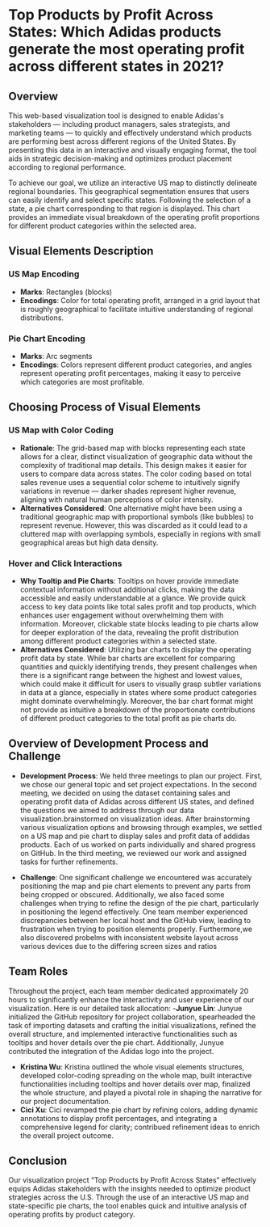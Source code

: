 # Top Products by Profit Across States: Which Adidas products generate the most operating profit across different states in 2021?

## Overview
This web-based visualization tool is designed to enable Adidas's stakeholders — including product managers, sales strategists, and marketing teams — to quickly and effectively understand which products are performing best across different regions of the United States. By presenting this data in an interactive and visually engaging format, the tool aids in strategic decision-making and optimizes product placement according to regional performance.

To achieve our goal, we utilize an interactive US map to distinctly delineate regional boundaries. This geographical segmentation ensures that users can easily identify and select specific states. Following the selection of a state, a pie chart corresponding to that region is displayed. This chart provides an immediate visual breakdown of the operating profit proportions for different product categories within the selected area.

## Visual Elements Description

### US Map Encoding
- **Marks**: Rectangles (blocks)
- **Encodings**: Color for total operating profit, arranged in a grid layout that is roughly geographical to facilitate intuitive understanding of regional distributions.

### Pie Chart Encoding
- **Marks**: Arc segments
- **Encodings**: Colors represent different product categories, and angles represent operating profit percentages, making it easy to perceive which categories are most profitable.

## Choosing Process of Visual Elements

### US Map with Color Coding
- **Rationale**: The grid-based map with blocks representing each state allows for a clear, distinct visualization of geographic data without the complexity of traditional map details. This design makes it easier for users to compare data across states. The color coding based on total sales revenue uses a sequential color scheme to intuitively signify variations in revenue — darker shades represent higher revenue, aligning with natural human perceptions of color intensity.
- **Alternatives Considered**: One alternative might have been using a traditional geographic map with proportional symbols (like bubbles) to represent revenue. However, this was discarded as it could lead to a cluttered map with overlapping symbols, especially in regions with small geographical areas but high data density.

### Hover and Click Interactions
- **Why Tooltip and Pie Charts**: Tooltips on hover provide immediate contextual information without additional clicks, making the data accessible and easily understandable at a glance. We provide quick access to key data points like total sales profit and top products, which enhances user engagement without overwhelming them with information. Moreover, clickable state blocks leading to pie charts allow for deeper exploration of the data, revealing the profit distribution among different product categories within a selected state.
- **Alternatives Considered**: Utilizing bar charts to display the operating profit data by state. While bar charts are excellent for comparing quantities and quickly identifying trends, they present challenges when there is a significant range between the highest and lowest values, which could make it difficult for users to visually grasp subtler variations in data at a glance, especially in states where some product categories might dominate overwhelmingly. Moreover, the bar chart format might not provide as intuitive a breakdown of the proportionate contributions of different product categories to the total profit as pie charts do.

## Overview of Development Process and Challenge
- **Development Process**:
We held three meetings to plan our project. First, we chose our general topic and set project expectations. In the second meeting,
we decided on using the dataset containing sales and operating profit data of Adidas across different US states, and defined the questions we aimed to address through our data visualization.brainstormed on visualization ideas. After brainstorming various visualization options and browsing through examples, we settled on a US map and pie chart to display sales and profit data of addidas products. Each of us worked on parts individually and shared progress on GitHub. In the third meeting, we reviewed our work and assigned tasks for further refinements. 

- **Challenge**: One significant challenge we encountered was accurately positioning the map and pie chart elements to prevent any parts from being cropped or obscured. Additionally, we also faced some challenges when trying to refine the design of the pie chart, particularly in positioning the legend effectively. One team member experienced discrepancies between her local host and the GitHub view, leading to frustration when trying to position elements properly. Furthermore,we also discovered probelms with inconsistent website layout across various devices due to the differing screen sizes and ratios

## Team Roles
Throughout the project, each team member dedicated approximately 20 hours to significantly enhance the interactivity and user experience of our visualization.  Here is our detailed task allocation:
-**Junyue Lin**: Junyue initialized the GitHub repository for project collaboration, spearheaded the task of importing datasets and crafting the initial visualizations, refined the overall structure, and implemented interactive functionalities such as tooltips and hover details over the pie chart. Additionally, Junyue contributed the integration of the Adidas logo into the project.
- **Kristina Wu**: Kristina outlined the whole visual elements structures, developed color-coding spreading on the whole map, built interactive functionalities including tooltips and hover details over map, finalized the whole structure, and played a pivotal role in shaping the narrative for our project documentation.
- **Cici Xu**: Cici revamped the pie chart by refining colors, adding dynamic annotations to display profit percentages, and integrating a comprehensive legend for clarity; contribued refinement ideas to enrich the overall project outcome. 

## Conclusion
Our visualization project “Top Products by Profit Across States” effectively equips Adidas stakeholders with the insights needed to optimize product strategies across the U.S. Through the use of an interactive US map and state-specific pie charts, the tool enables quick and intuitive analysis of operating profits by product category.